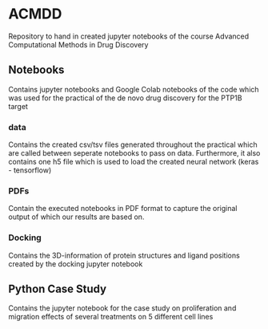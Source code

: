# ACMDD
Repository to hand in created jupyter notebooks of the course Advanced Computational Methods in Drug Discovery

## Notebooks
Contains jupyter notebooks and Google Colab notebooks of the code which was used for the practical of the de novo drug discovery for the PTP1B target
### data
Contains the created csv/tsv files generated throughout the practical which are called between seperate notebooks to pass on data. Furthermore, it also contains one h5 file which is used to load the created neural network (keras - tensorflow)
### PDFs
Contain the executed notebooks in PDF format to capture the original output of which our results are based on.
### Docking
Contains the 3D-information of protein structures and ligand positions created by the docking jupyter notebook

## Python Case Study
Contains the jupyter notebook for the case study on proliferation and migration effects of several treatments on 5 different cell lines


